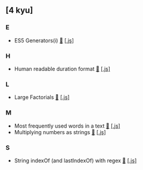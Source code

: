 ## [4 kyu]

### E

- ES5 Generators(i) [&#128279;](https://www.codewars.com/kata/53c29a6abb5187180d000b65)
  [[.js]](https://github.com/julienshim/codewars-playground/blob/master/JavaScript/4%20kyu/ES5%20Generators-i-.js)

### H

- Human readable duration format [&#128279;](https://www.codewars.com/kata/52742f58faf5485cae000b9a)
  [[.js]](https://github.com/julienshim/codewars-playground/blob/master/JavaScript/4%20kyu/Human%20readable%20duration%20format.js)

### L

- Large Factorials [&#128279;](https://www.codewars.com/kata/557f6437bf8dcdd135000010)
  [[.js]](https://github.com/julienshim/codewars-playground/blob/master/JavaScript/4%20kyu/Large%20Factorials.js)

### M

- Most frequently used words in a text [&#128279;](https://www.codewars.com/kata/51e056fe544cf36c410000fb)
  [[.js]](https://github.com/julienshim/codewars-playground/blob/master/JavaScript/4%20kyu/Most%20frequently%20used%20words%20in%20a%20text.js)
- Multiplying numbers as strings [&#128279;](https://www.codewars.com/kata/55911ef14065454c75000062)
  [[.js]](https://github.com/julienshim/codewars-playground/blob/master/JavaScript/4%20kyu/Multiplying%20numbers%20as%20strings.js)

### S

- String indexOf (and lastIndexOf) with regex [&#128279;](https://www.codewars.com/kata/52fa7b5704bc8f7c85000d32)
  [[.js]](https://github.com/julienshim/codewars-playground/blob/master/JavaScript/4%20kyu/String%20indexOf%20-and%20lastIndexOf-%20with%20regex.js)